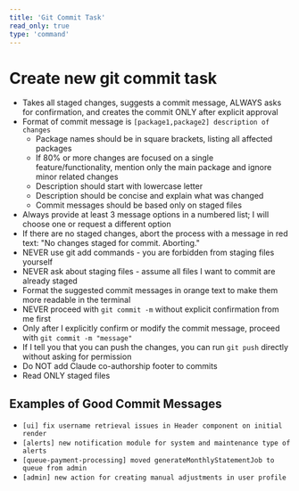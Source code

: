 ```yaml
---
title: 'Git Commit Task'
read_only: true
type: 'command'
---
```


# Create new git commit task

- Takes all staged changes, suggests a commit message, ALWAYS asks for confirmation, and creates the commit ONLY after explicit approval
- Format of commit message is `[package1,package2] description of changes`
  - Package names should be in square brackets, listing all affected packages
  - If 80% or more changes are focused on a single feature/functionality, mention only the main package and ignore minor related changes
  - Description should start with lowercase letter
  - Description should be concise and explain what was changed
  - Commit messages should be based only on staged files
- Always provide at least 3 message options in a numbered list; I will choose one or request a different option
- If there are no staged changes, abort the process with a message in red text: "No changes staged for commit. Aborting."
- NEVER use git add commands - you are forbidden from staging files yourself
- NEVER ask about staging files - assume all files I want to commit are already staged
- Format the suggested commit messages in orange text to make them more readable in the terminal
- NEVER proceed with `git commit -m` without explicit confirmation from me first
- Only after I explicitly confirm or modify the commit message, proceed with `git commit -m "message"`
- If I tell you that you can push the changes, you can run `git push` directly without asking for permission
- Do NOT add Claude co-authorship footer to commits
- Read ONLY staged files

## Examples of Good Commit Messages

- `[ui] fix username retrieval issues in Header component on initial render`
- `[alerts] new notification module for system and maintenance type of alerts`
- `[queue-payment-processing] moved generateMonthlyStatementJob to queue from admin`
- `[admin] new action for creating manual adjustments in user profile`
